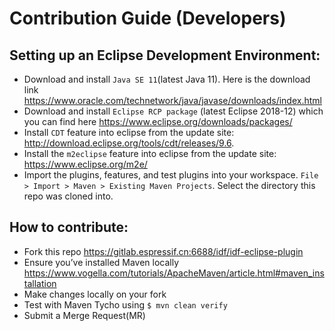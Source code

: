 # Contribution Guide (Developers)

## Setting up an Eclipse Development Environment:
* Download and install `Java SE 11`(latest Java 11). Here is the download link https://www.oracle.com/technetwork/java/javase/downloads/index.html
* Download and install `Eclipse RCP package` (latest Eclipse 2018-12) which you can find here https://www.eclipse.org/downloads/packages/
* Install `CDT` feature into eclipse from the update site: http://download.eclipse.org/tools/cdt/releases/9.6. 
* Install the `m2eclipse` feature into eclipse from the update site: https://www.eclipse.org/m2e/
* Import the plugins, features, and test plugins into your workspace. `File > Import > Maven > Existing Maven Projects`. Select the directory this repo was cloned into.


## How to contribute:
* Fork this repo https://gitlab.espressif.cn:6688/idf/idf-eclipse-plugin
* Ensure you’ve installed Maven locally https://www.vogella.com/tutorials/ApacheMaven/article.html#maven_installation 
* Make changes locally on your fork
* Test with Maven Tycho using `$ mvn clean verify`
* Submit a Merge Request(MR)

